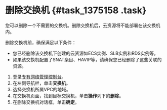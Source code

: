 # 删除交换机 {#task_1375158 .task}

您可以删除一个不需要的交换机。删除交换机后，云资源将不能部署在该交换机内。

删除交换机前，确保满足以下条件：

-   您已经删除该交换机下创建的云资源如ECS实例、SLB实例和RDS实例等。
-   如果该交换机配置了SNAT条目、HAVIP等，请确保您已经删除了这些关联的资源。

1.  登录[专有网络管理控制台](https://vpcnext.console.aliyun.com)。
2.  在左侧导航栏，单击**交换机**。
3.  选择交换机所属VPC的地域。
4.  在交换机页面，找到目标交换机，单击**操作**列下的**删除**。
5.  在删除交换机对话框，单击**确定**。


